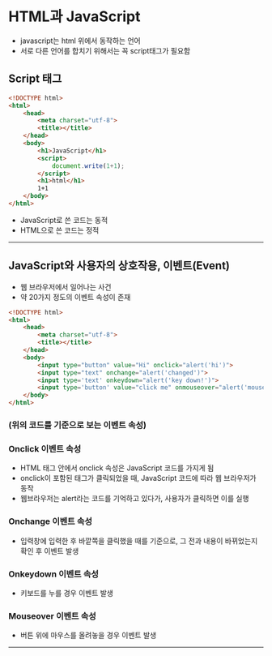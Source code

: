 # HTML과 JavaScript

- javascript는 html 위에서 동작하는 언어
- 서로 다른 언어를 합치기 위해서는 꼭 script태그가 필요함

## Script 태그

```html
<!DOCTYPE html>
<html>
    <head>
        <meta charset="utf-8">
        <title></title>
    </head>
    <body>
        <h1>JavaScript</h1>
        <script>
            document.write(1+1);
        </script>
        <h1>html</h1>
        1+1
    </body>
</html>
```

- JavaScript로 쓴 코드는 동적
- HTML으로 쓴 코드는 정적

---

## JavaScript와 사용자의 상호작용, 이벤트(Event)

- 웹 브라우저에서 일어나는 사건
- 약 20가지 정도의 이벤트 속성이 존재

```html
<!DOCTYPE html>
<html>
    <head>
        <meta charset="utf-8">
        <title></title>
    </head>
    <body>
        <input type="button" value="Hi" onclick="alert('hi')">
        <input type="text" onchange="alert('changed')">
        <input type='text' onkeydown="alert('key down!')">
        <input type='button' value="click me" onmouseover="alert('mouse over!')">
    </body>
</html>
```

### (위의 코드를 기준으로 보는 이벤트 속성)

### Onclick 이벤트 속성

- HTML 태그 안에서 onclick 속성은 JavaScript 코드를 가지게 됨
- onclick이 포함된 태그가 클릭되었을 때, JavaScript 코드에 따라 웹 브라우저가 동작
- 웹브라우저는 alert라는 코드를 기억하고 있다가, 사용자가 클릭하면 이를 실행

### Onchange 이벤트 속성

- 입력창에 입력한 후 바깥쪽을 클릭했을 때를 기준으로, 그 전과 내용이 바뀌었는지 확인 후 이벤트 발생

### Onkeydown 이벤트 속성

- 키보드를 누를 경우 이벤트 발생

### Mouseover 이벤트 속성

- 버튼 위에 마우스를 올려놓을 경우 이벤트 발생

---